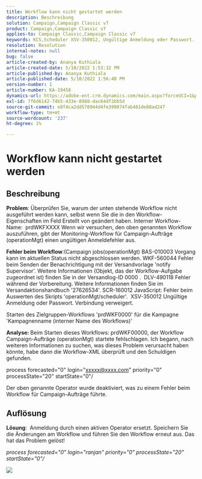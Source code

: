 ```yaml
---
title: Workflow kann nicht gestartet werden
description: Beschreibung
solution: Campaign,Campaign Classic v7
product: Campaign,Campaign Classic v7
applies-to: Campaign Classic,Campaign Classic v7
keywords: KCS,Scheduler XSV-350012, Ungültige Anmeldung oder Passwort. Verbindung verweigert.
resolution: Resolution
internal-notes: null
bug: false
article-created-by: Ananya Kuthiala
article-created-date: 5/10/2022 1:53:32 PM
article-published-by: Ananya Kuthiala
article-published-date: 5/10/2022 1:56:40 PM
version-number: 1
article-number: KA-19458
dynamics-url: https://adobe-ent.crm.dynamics.com/main.aspx?forceUCI=1&pagetype=entityrecord&etn=knowledgearticle&id=28ed9290-68d0-ec11-a7b5-0022480a8e40
exl-id: 7f6d6142-74b5-433e-8988-dac64df2bb5d
source-git-commit: e8f4ca2dd578944d4fe399074fab461de88ad247
workflow-type: tm+mt
source-wordcount: '237'
ht-degree: 1%

---
```


# Workflow kann nicht gestartet werden

## Beschreibung


<b>Problem</b>: Überprüfen Sie, warum der unten stehende Workflow nicht ausgeführt werden kann, selbst wenn Sie die in den Workflow-Eigenschaften im Feld Erstellt von geändert haben. Interner Workflow-Name:  prdWKFXXXX Wenn wir versuchen, den oben genannten Workflow auszuführen, gibt der Monitoring-Workflow für Campaign-Aufträge (operationMgt) einen ungültigen Anmeldefehler aus.

<b>Fehler beim Workflow</b>:(Campaign jobs(operationMgt) BAS-010003 Vorgang kann im aktuellen Status nicht abgeschlossen werden.
WKF-560044 Fehler beim Senden der Benachrichtigung mit der Versandvorlage &#39;notify Supervisor&#39;. Weitere Informationen (Objekt, das der Workflow-Aufgabe zugeordnet ist) finden Sie in der Versandlog-ID 0000 .
 DLV-490118 Fehler während der Vorbereitung. Weitere Informationen finden Sie im Versandaktionshandbuch &#39;27626534&#39;.
SCR-160012 JavaScript: Fehler beim Auswerten des Skripts &#39;operationMgt/scheduler&#39;.
 XSV-350012 Ungültige Anmeldung oder Passwort. Verbindung verweigert.

Starten des Zielgruppen-Workflows &#39;prdWKF0000&#39; für die Kampagne &#39;Kampagnenname (interner Name des Workflows)&#39;



<b>Analyse: </b>
Beim Starten dieses Workflows: prdWKF00000, der Workflow Campaign-Aufträge (operationMgt) startete fehlschlagen.
Ich begann, nach weiteren Informationen zu suchen, was dieses Problem verursacht haben könnte, habe dann die Workflow-XML überprüft und den Schuldigen gefunden.

process forecasted=&quot;0&quot; login=&quot;xxxxx@xxxx.com&quot; priority=&quot;0&quot; processState=&quot;20&quot; startState=&quot;0&quot;/

Der oben genannte Operator wurde deaktiviert, was zu einem Fehler beim Workflow für Campaign-Aufträge führte.


## Auflösung


<b>Lösung</b>:  Anmeldung durch einen aktiven Operator ersetzt. Speichern Sie die Änderungen am Workflow und führen Sie den Workflow erneut aus. Das hat das Problem gelöst!

*process forecasted=&quot;0&quot; login=&quot;ranjan&quot; priority=&quot;0&quot;*
*processState=&quot;20&quot; startState=&quot;0&quot;/*



![](assets/852729f9-68d0-ec11-a7b5-0022480a8e40.png)
